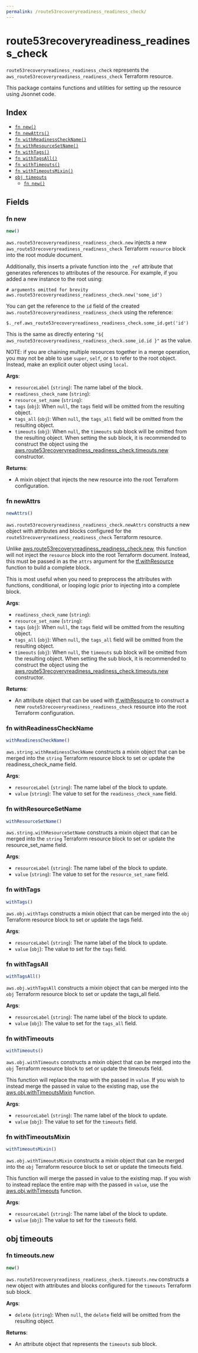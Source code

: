 ```yaml
---
permalink: /route53recoveryreadiness_readiness_check/
---
```


# route53recoveryreadiness_readiness_check

`route53recoveryreadiness_readiness_check` represents the `aws_route53recoveryreadiness_readiness_check` Terraform resource.



This package contains functions and utilities for setting up the resource using Jsonnet code.


## Index

* [`fn new()`](#fn-new)
* [`fn newAttrs()`](#fn-newattrs)
* [`fn withReadinessCheckName()`](#fn-withreadinesscheckname)
* [`fn withResourceSetName()`](#fn-withresourcesetname)
* [`fn withTags()`](#fn-withtags)
* [`fn withTagsAll()`](#fn-withtagsall)
* [`fn withTimeouts()`](#fn-withtimeouts)
* [`fn withTimeoutsMixin()`](#fn-withtimeoutsmixin)
* [`obj timeouts`](#obj-timeouts)
  * [`fn new()`](#fn-timeoutsnew)

## Fields

### fn new

```ts
new()
```


`aws.route53recoveryreadiness_readiness_check.new` injects a new `aws_route53recoveryreadiness_readiness_check` Terraform `resource`
block into the root module document.

Additionally, this inserts a private function into the `_ref` attribute that generates references to attributes of the
resource. For example, if you added a new instance to the root using:

    # arguments omitted for brevity
    aws.route53recoveryreadiness_readiness_check.new('some_id')

You can get the reference to the `id` field of the created `aws.route53recoveryreadiness_readiness_check` using the reference:

    $._ref.aws_route53recoveryreadiness_readiness_check.some_id.get('id')

This is the same as directly entering `"${ aws_route53recoveryreadiness_readiness_check.some_id.id }"` as the value.

NOTE: if you are chaining multiple resources together in a merge operation, you may not be able to use `super`, `self`,
or `$` to refer to the root object. Instead, make an explicit outer object using `local`.

**Args**:
  - `resourceLabel` (`string`): The name label of the block.
  - `readiness_check_name` (`string`): 
  - `resource_set_name` (`string`): 
  - `tags` (`obj`):  When `null`, the `tags` field will be omitted from the resulting object.
  - `tags_all` (`obj`):  When `null`, the `tags_all` field will be omitted from the resulting object.
  - `timeouts` (`obj`):  When `null`, the `timeouts` sub block will be omitted from the resulting object. When setting the sub block, it is recommended to construct the object using the [aws.route53recoveryreadiness_readiness_check.timeouts.new](#fn-timeoutsnew) constructor.

**Returns**:
- A mixin object that injects the new resource into the root Terraform configuration.


### fn newAttrs

```ts
newAttrs()
```


`aws.route53recoveryreadiness_readiness_check.newAttrs` constructs a new object with attributes and blocks configured for the `route53recoveryreadiness_readiness_check`
Terraform resource.

Unlike [aws.route53recoveryreadiness_readiness_check.new](#fn-new), this function will not inject the `resource`
block into the root Terraform document. Instead, this must be passed in as the `attrs` argument for the
[tf.withResource](https://github.com/tf-libsonnet/core/tree/main/docs#fn-withresource) function to build a complete block.

This is most useful when you need to preprocess the attributes with functions, conditional, or looping logic prior to
injecting into a complete block.

**Args**:
  - `readiness_check_name` (`string`): 
  - `resource_set_name` (`string`): 
  - `tags` (`obj`):  When `null`, the `tags` field will be omitted from the resulting object.
  - `tags_all` (`obj`):  When `null`, the `tags_all` field will be omitted from the resulting object.
  - `timeouts` (`obj`):  When `null`, the `timeouts` sub block will be omitted from the resulting object. When setting the sub block, it is recommended to construct the object using the [aws.route53recoveryreadiness_readiness_check.timeouts.new](#fn-timeoutsnew) constructor.

**Returns**:
  - An attribute object that can be used with [tf.withResource](https://github.com/tf-libsonnet/core/tree/main/docs#fn-withresource) to construct a new `route53recoveryreadiness_readiness_check` resource into the root Terraform configuration.


### fn withReadinessCheckName

```ts
withReadinessCheckName()
```

`aws.string.withReadinessCheckName` constructs a mixin object that can be merged into the `string`
Terraform resource block to set or update the readiness_check_name field.



**Args**:
  - `resourceLabel` (`string`): The name label of the block to update.
  - `value` (`string`): The value to set for the `readiness_check_name` field.


### fn withResourceSetName

```ts
withResourceSetName()
```

`aws.string.withResourceSetName` constructs a mixin object that can be merged into the `string`
Terraform resource block to set or update the resource_set_name field.



**Args**:
  - `resourceLabel` (`string`): The name label of the block to update.
  - `value` (`string`): The value to set for the `resource_set_name` field.


### fn withTags

```ts
withTags()
```

`aws.obj.withTags` constructs a mixin object that can be merged into the `obj`
Terraform resource block to set or update the tags field.



**Args**:
  - `resourceLabel` (`string`): The name label of the block to update.
  - `value` (`obj`): The value to set for the `tags` field.


### fn withTagsAll

```ts
withTagsAll()
```

`aws.obj.withTagsAll` constructs a mixin object that can be merged into the `obj`
Terraform resource block to set or update the tags_all field.



**Args**:
  - `resourceLabel` (`string`): The name label of the block to update.
  - `value` (`obj`): The value to set for the `tags_all` field.


### fn withTimeouts

```ts
withTimeouts()
```

`aws.obj.withTimeouts` constructs a mixin object that can be merged into the `obj`
Terraform resource block to set or update the timeouts field.

This function will replace the map with the passed in `value`. If you wish to instead merge the
passed in value to the existing map, use the [aws.obj.withTimeoutsMixin](TODO) function.

**Args**:
  - `resourceLabel` (`string`): The name label of the block to update.
  - `value` (`obj`): The value to set for the `timeouts` field.


### fn withTimeoutsMixin

```ts
withTimeoutsMixin()
```

`aws.obj.withTimeoutsMixin` constructs a mixin object that can be merged into the `obj`
Terraform resource block to set or update the timeouts field.

This function will merge the passed in value to the existing map. If you wish
to instead replace the entire map with the passed in `value`, use the [aws.obj.withTimeouts](TODO)
function.


**Args**:
  - `resourceLabel` (`string`): The name label of the block to update.
  - `value` (`obj`): The value to set for the `timeouts` field.


## obj timeouts



### fn timeouts.new

```ts
new()
```


`aws.route53recoveryreadiness_readiness_check.timeouts.new` constructs a new object with attributes and blocks configured for the `timeouts`
Terraform sub block.



**Args**:
  - `delete` (`string`):  When `null`, the `delete` field will be omitted from the resulting object.

**Returns**:
  - An attribute object that represents the `timeouts` sub block.
